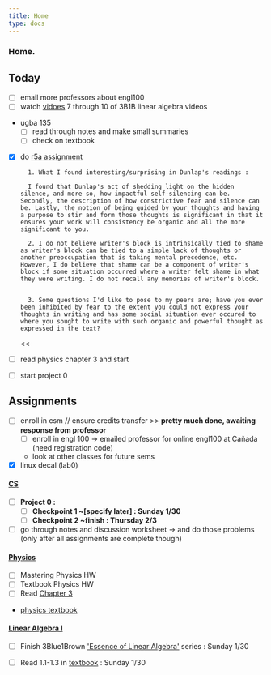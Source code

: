 ```yaml
---
title: Home
type: docs 
---
```


### Home.

## Today
- [ ] email more professors about engl100 
- [ ] watch [vidoes](https://www.youtube.com/watch?v=uQhTuRlWMxw&list=PLZHQObOWTQDPD3MizzM2xVFitgF8hE_ab&index=7&t=36s) 7 through 10 of 3B1B linear algebra videos 
- ugba 135 
    - [ ] read through notes and make small summaries 
    - [ ] check on textbook 
- [x] do [r5a assignment](https://bcourses.berkeley.edu/courses/1512298/discussion_topics/6242574)
    >> 
        1. What I found interesting/surprising in Dunlap's readings : 

        I found that Dunlap's act of shedding light on the hidden silence, and more so, how impactful self-silencing can be. Secondly, the description of how constrictive fear and silence can be. Lastly, the notion of being guided by your thoughts and having a purpose to stir and form those thoughts is significant in that it ensures your work will consistency be organic and all the more significant to you. 

        2. I do not believe writer's block is intrinsically tied to shame as writer's block can be tied to a simple lack of thoughts or another preoccupation that is taking mental precedence, etc. However, I do believe that shame can be a component of writer's block if some situation occurred where a writer felt shame in what they were writing. I do not recall any memories of writer's block.  

        3. Some questions I'd like to pose to my peers are; have you ever been inhibited by fear to the extent you could not express your thoughts in writing and has some social situation ever occured to where you sought to write with such organic and powerful thought as expressed in the text? 
    << 

- [ ] read physics chapter 3 and start 
- [ ] start project 0 


## Assignments 

- [ ] enroll in csm // ensure credits transfer >> **pretty much done, awaiting response from professor**
    - [ ] enroll in engl 100 
        &rarr; emailed professor for online engl100 at Cañada (need registration code)
    - look at other classes for future sems
- [x] linux decal (lab0) 

#### [CS](/notes/docs/cs61b/) 
- [ ] **Project 0 :**
    - [ ] **Checkpoint 1 ~[specify later] : Sunday 1/30**
    - [ ] **Checkpoint 2 ~finish : Thursday 2/3** 
- [ ] go through notes and discussion worksheet 
    &rarr; and do those problems (only after all assignments are complete though)

#### [Physics](/notes/docs/physics7a/)
- [ ]  Mastering Physics HW 
- [ ]  Textbook Physics HW
- [ ] Read [Chapter 3](/notes/physics7a/3/) 
- [physics textbook](hugo/static/docs/physics7a/physics-textbook.pdf) 


#### [Linear Algebra I](/notes/docs/math54/) 
- [ ] Finish 3Blue1Brown ['Essence of Linear Algebra'](https://www.youtube.com/playlist?list=PLZHQObOWTQDPD3MizzM2xVFitgF8hE_ab) series : Sunday 1/30
- [ ] Read 1.1-1.3 in [textbook](Desktop/Math54/LinearAlgTxt.pdf) : Sunday 1/30

